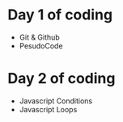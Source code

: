 # Day 1 of coding

- Git & Github
- PesudoCode

# Day 2 of coding

- Javascript Conditions
- Javascript Loops

